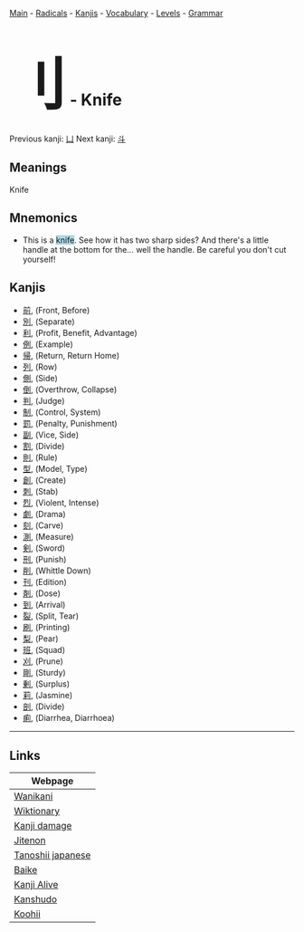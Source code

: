 <style> bigfont {font-size: 100px}</style>
[Main](../README.md) -
[Radicals](../radicals.md) -
[Kanjis](../kanjis.md) -
[Vocabulary](../vocabulary.md) -
[Levels](../levels.md) -
[Grammar](../grammar.md)
# <bigfont> 刂</bigfont> - Knife 

Previous kanji: [凵](凵.md) Next kanji: [斗](斗.md) 

## Meanings
 Knife
## Mnemonics
 * This is a <span style="background-color:#ADD8E6"> knife</span>. See how it has two sharp sides? And there's a little handle at the bottom for the... well the handle. Be careful you don't cut yourself!


## Kanjis
 * [前](../kanjis/前.md), (Front, Before)
* [別](../kanjis/別.md), (Separate)
* [利](../kanjis/利.md), (Profit, Benefit, Advantage)
* [例](../kanjis/例.md), (Example)
* [帰](../kanjis/帰.md), (Return, Return Home)
* [列](../kanjis/列.md), (Row)
* [側](../kanjis/側.md), (Side)
* [倒](../kanjis/倒.md), (Overthrow, Collapse)
* [判](../kanjis/判.md), (Judge)
* [制](../kanjis/制.md), (Control, System)
* [罰](../kanjis/罰.md), (Penalty, Punishment)
* [副](../kanjis/副.md), (Vice, Side)
* [割](../kanjis/割.md), (Divide)
* [則](../kanjis/則.md), (Rule)
* [型](../kanjis/型.md), (Model, Type)
* [創](../kanjis/創.md), (Create)
* [刺](../kanjis/刺.md), (Stab)
* [烈](../kanjis/烈.md), (Violent, Intense)
* [劇](../kanjis/劇.md), (Drama)
* [刻](../kanjis/刻.md), (Carve)
* [測](../kanjis/測.md), (Measure)
* [剣](../kanjis/剣.md), (Sword)
* [刑](../kanjis/刑.md), (Punish)
* [削](../kanjis/削.md), (Whittle Down)
* [刊](../kanjis/刊.md), (Edition)
* [剤](../kanjis/剤.md), (Dose)
* [到](../kanjis/到.md), (Arrival)
* [裂](../kanjis/裂.md), (Split, Tear)
* [刷](../kanjis/刷.md), (Printing)
* [梨](../kanjis/梨.md), (Pear)
* [班](../kanjis/班.md), (Squad)
* [刈](../kanjis/刈.md), (Prune)
* [剛](../kanjis/剛.md), (Sturdy)
* [剰](../kanjis/剰.md), (Surplus)
* [莉](../kanjis/莉.md), (Jasmine)
* [剖](../kanjis/剖.md), (Divide)
* [痢](../kanjis/痢.md), (Diarrhea, Diarrhoea)



---

## Links 

| Webpage |
| --- |
| [Wanikani          ](https://www.wanikani.com/kanji/刂) |
| [Wiktionary        ](https://en.wiktionary.org/wiki/刂) |
| [Kanji damage      ](http://www.kanjidamage.com/kanji/search?utf8=✓&q=刂) |
| [Jitenon           ](https://jitenon.com/kanji/刂) |
| [Tanoshii japanese ](https://www.tanoshiijapanese.com/dictionary/kanji.cfm?k=刂) |
| [Baike             ](https://baike.baidu.com/item/刂) |
| [Kanji Alive       ](https://app.kanjialive.com/刂) |
| [Kanshudo          ](https://www.kanshudo.com/searchmn?q=刂) |
| [Koohii            ](https://kanji.koohii.com/study/kanji/刂) |
